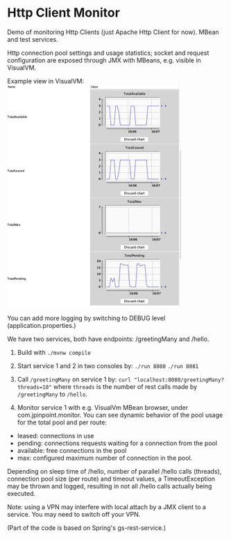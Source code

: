 # Http Client Monitor
Demo of monitoring Http Clients (just Apache Http Client for now). MBean and test services.

Http connection pool settings and usage statistics; socket and request configuration are exposed through JMX with MBeans, e.g. visible in VisualVM.

Example view in VisualVM:   
<img alt="img.png" src="img.png" width="400"/>

You can add more logging by switching to DEBUG level (application.properties.)

We have two services, both have endpoints: /greetingMany and /hello. 
1. Build with `./mvnw compile`
2. Start service 1 and 2 in two consoles by:
`./run 8080`
`./run 8081`

3. Call `/greetingMany` on service 1 by:
`curl "localhost:8080/greetingMany?threads=10"`
where `threads` is the number of rest calls made by `/greetingMany` to `/hello`.

4. Monitor service 1 with e.g. VisualVm MBean browser, under com.jpinpoint.monitor. 
You can see dynamic behavior of the pool usage for the total pool and per route: 
* leased: connections in use
* pending: connections requests waiting for a connection from the pool
* available: free connections in the pool
* max: configured maximum number of connection in the pool.

Depending on sleep time of /hello, number of parallel /hello calls (threads), connection pool size (per route) and timeout values, 
a TimeoutException may be thrown and logged, resulting in not all /hello calls actually being executed.

Note: using a VPN may interfere with local attach by a JMX client to a service. You may need to switch off your VPN.

(Part of the code is based on Spring's gs-rest-service.)
